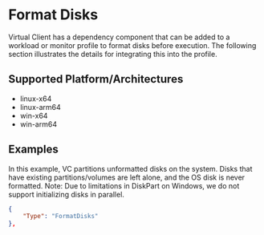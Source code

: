 # Format Disks
Virtual Client has a dependency component that can be added to a workload or monitor profile to format disks before execution. The following section illustrates the
details for integrating this into the profile.

## Supported Platform/Architectures
* linux-x64
* linux-arm64
* win-x64
* win-arm64

## Examples
In this example, VC partitions unformatted disks on the system. Disks that have existing partitions/volumes are left alone, and the OS disk is never formatted.
Note: Due to limitations in DiskPart on Windows, we do not support initializing disks in parallel.

```json
{
    "Type": "FormatDisks"
},
```